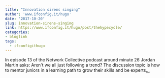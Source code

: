 ```yaml
---
title: "Innovation sirens singing"
author: 'www.ifconfig.it/hugo'
date: '2017-10-20'
slug: innovation-sirens-singing
link: https://www.ifconfig.it/hugo/post/thehypecycle/
categories:
- bloglink
tags:
  - ifconfigithugo
---
```


In episode 13 of the Network Collective podcast around minute 26 Jordan Martin asks: Aren't we all just following a trend? The discussion topic is how to mentor juniors in a learning path to grow their skills and be experts[... <i class="fas fa-external-link-alt"></i>](https://www.ifconfig.it/hugo/post/thehypecycle/)

